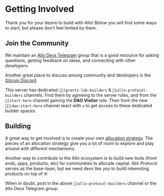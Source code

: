 # Getting Involved

Thank you for your desire to build with Allo!
Below you will find some ways to start, but please don't feel limited by them. 

## Join the Community

We maintain an [Allo Devs Telegram](https://t.me/+2OHfGICIvPQxODFh) group that
is a good resource for asking questions, getting feedback on ideas, and
connecting with other developers.

Another great place to discuss among community and developers is the
[Gitcoin Discord](https://discord.gg/gitcoin).

This server has dedicated  `⁠👷🏾|grants-lab-builders` & `⁠🔨|allo-protocol-builders` 
channels. Find them by agreeing to the server rules, and from the `👋|start-here`
channel gaining the **DAO Visitor** role. Then from the new `👋🏾|dao-start-here`
channel react with `⚒️` to get access to these dedicated builder spaces.


## Building

A great way to get involved is to create your own [allocation
strategy](/strategies). The pieces of an allocation strategy give you a lot of
room to explore and play around with different mechanisms.

Another way to contribute to the Allo ecosystem is to build new tools (front
ends, apps, products, etc) for communities to allocate capital. Allo Protocol
serves as the base-layer, but we need devs like you to build interesting
products on top of it!

When in doubt, post in the above `⁠🔨|allo-protocol-builders` channel or 
the Allo Devs Telegram group.